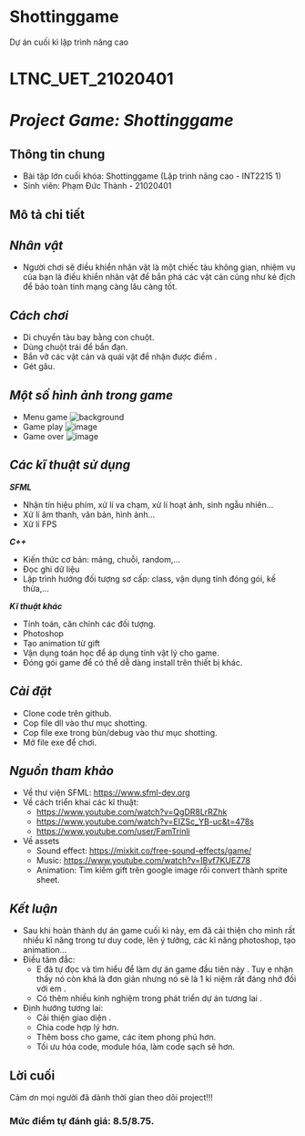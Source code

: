 # Shottinggame
Dự án cuối kì lập trình nâng cao 

# LTNC_UET_21020401

# _Project Game: Shottinggame_

## Thông tin chung
- Bài tập lớn cuối khóa: Shottinggame (Lập trình nâng cao - INT2215 1)
- Sinh viên: Phạm Đức Thành - 21020401



## Mô tả chi tiết
## _Nhân vật_
- Người chơi sẽ điều khiển nhân vật là một chiếc tàu không gian, nhiệm vụ của bạn là điều khiển nhân vật để bắn phá các vật cản cũng như kẻ địch để bảo toàn tính mạng càng lâu càng tốt.



## _Cách chơi_
- Di chuyển tàu bay bằng con chuột. 
- Dùng chuột trái để bắn đạn.
- Bắn vỡ các vật cản và quái vật để nhận được điểm .
- Gét gâu.





## _Một số hình ảnh trong game_
- Menu game
![background](https://user-images.githubusercontent.com/100608850/170094209-6137a85c-193c-45a2-8afd-c6612a22357c.jpg)
- Game play
![image](https://user-images.githubusercontent.com/100608850/170094417-7d4caf03-b306-4995-b0b8-deb2023688c6.png)
- Game over
![image](https://user-images.githubusercontent.com/100608850/170094552-a1bc21bd-5722-443b-9d0c-56152fb30115.png)


## _Các kĩ thuật sử dụng_

_**SFML**_
- Nhận tín hiệu phím, xử lí va chạm, xử lí hoạt ảnh, sinh ngẫu nhiên...
- Xử lí âm thanh, văn bản, hình ảnh...
- Xử lí FPS

_**C++**_
- Kiến thức cơ bản: mảng, chuỗi, random,...
- Đọc ghi dữ liệu 
- Lập trình hướng đối tượng sơ cấp: class, vận dụng tính đóng gói, kế thừa,...

_**Kĩ thuật khác**_
- Tính toán, căn chỉnh các đối tượng.
- Photoshop
- Tạo animation từ gift
- Vận dụng toán học để áp dụng tính vật lý cho game.
- Đóng gói game để có thể dễ dàng install trên thiết bị khác.



## _Cài đặt_
- Clone code trên github.
- Cop file dll vào thư mục shotting.
- Cop file exe trong bùn/debug vào thư mục shotting.
- Mở file exe để chơi.
## _Nguồn tham khảo_
- Về thư viện SFML: https://www.sfml-dev.org
- Về cách triển khai các kĩ thuật:
    - https://www.youtube.com/watch?v=QgDR8LrRZhk
    - https://www.youtube.com/watch?v=EIZSc_YB-uc&t=478s
    - https://www.youtube.com/user/FamTrinli
- Về assets
    - Sound effect: https://mixkit.co/free-sound-effects/game/
    - Music: https://www.youtube.com/watch?v=IBvf7KUEZ78
    - Animation: Tìm kiếm gift trên google image rồi convert thành sprite sheet.

## _Kết luận_
- Sau khi hoàn thành dự án game cuối kì này, em đã cải thiện cho mình rất nhiều kĩ năng trong tư duy code, lên ý tưởng, các kĩ năng photoshop, tạo animation...
- Điều tâm đắc:
    - E đã tự đọc và tìm hiểu để làm dự án game đầu tiên này . Tuy e nhận thấy nó còn khá là đơn giản nhưng nó sẽ là 1 kỉ niệm rất đáng nhớ đối với em .
    - Có thêm nhiều kinh nghiệm trong phát triển dự án tương lai .
- Định hướng tương lai:
    - Cải thiện giao diện .
    - Chia code hợp lý hơn.
    - Thêm boss cho game, các item phong phú hơn.
    - Tối ưu hóa code, module hóa, làm code sạch sẽ hơn.

## Lời cuối
  Cảm ơn mọi người đã dành thời gian theo dõi project!!!
  
  
  
 ### Mức điểm tự đánh giá: 8.5/8.75.
